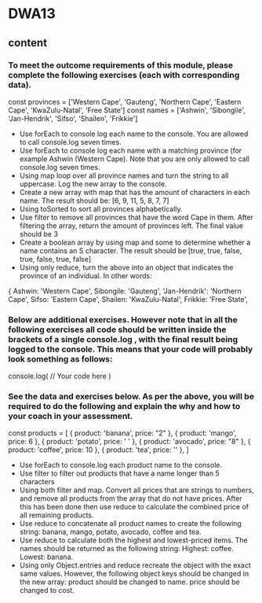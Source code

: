 # DWA13

## content
### To meet the outcome requirements of this module, please complete the following exercises (each with corresponding data).

 

const provinces = ['Western Cape', 'Gauteng', 'Northern Cape', 'Eastern Cape', 'KwaZulu-Natal', 'Free State']
const names = ['Ashwin', 'Sibongile', 'Jan-Hendrik', 'Sifso', 'Shailen', 'Frikkie']
 

- Use forEach to console log each name to the console. You are allowed to call console.log seven times.
- Use forEach to console log each name with a matching province (for example Ashwin (Western Cape). Note that you are only allowed to call console.log seven times.
- Using map loop over all province names and turn the string to all uppercase. Log the new array to the console.
- Create a new array with map that has the amount of characters in each name. The result should be: [6, 9, 11, 5, 8, 7, 7]
- Using toSorted to sort all provinces alphabetically.
- Use filter to remove all provinces that have the word Cape in them. After filtering the array, return the amount of provinces left. The final value should be 3
- Create a boolean array by using map and some to determine whether a name contains an S character. The result should be [true, true, false, true, false, true, false]
- Using only reduce, turn the above into an object that indicates the province of an individual. In other words:
 

{
  Ashwin: 'Western Cape',
	Sibongile: 'Gauteng',
  'Jan-Hendrik': 'Northern Cape',
	Sifso: 'Eastern Cape',
	Shailen: 'KwaZulu-Natal',
	Frikkie: 'Free State',
 

### Below are additional exercises. However note that in all the following exercises all code should be written inside the brackets of a single console.log , with the final result being logged to the console. This means that your code will probably look something as follows:

 

console.log(
  // Your code here
)
 

### See the data and exercises below. As per the above, you will be required to do the following and explain the why and how to your coach in your assessment.

 

const products = [
  { product: 'banana', price: "2" },
  { product: 'mango', price: 6 },
  { product: 'potato', price: ' ' },
  { product: 'avocado', price: "8" },
  { product: 'coffee', price: 10 },
  { product: 'tea', price: '' },
]
 

- Use forEach to console.log each product name to the console.
- Use filter to filter out products that have a name longer than 5 characters
- Using both filter and map. Convert all prices that are strings to numbers, and remove all products from the array that do not have prices. After this has been done then use reduce to calculate the  combined price of all remaining products.
- Use reduce to concatenate all product names to create the following string: banana, mango, potato, avocado, coffee and tea.
- Use reduce to calculate both the highest and lowest-priced items. The names should be returned as the following string: Highest: coffee. Lowest: banana.
- Using only Object.entries and reduce recreate the object with the exact same values. However, the following object keys should be changed in the new array:
  product should be changed to name.
  price should be changed to cost.